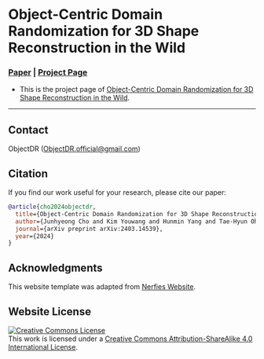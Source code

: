 # Object-Centric Domain Randomization for 3D Shape Reconstruction in the Wild
### [Paper](https://arxiv.org/abs/2403.14539) | [Project Page](https://ObjectDR.github.io)

- This is the project page of [Object-Centric Domain Randomization for 3D Shape Reconstruction in the Wild](https://arxiv.org/abs/2403.14539).

---

## Contact
ObjectDR (ObjectDR.official@gmail.com)


## Citation
If you find our work useful for your research, please cite our paper:

````BibTeX
@article{cho2024objectdr,
  title={Object-Centric Domain Randomization for 3D Shape Reconstruction in the Wild},
  author={Junhyeong Cho and Kim Youwang and Hunmin Yang and Tae-Hyun Oh},
  journal={arXiv preprint arXiv:2403.14539},
  year={2024}
}
````


## Acknowledgments
This website template was adapted from [Nerfies Website](https://nerfies.github.io/).


## Website License
<a rel="license" href="http://creativecommons.org/licenses/by-sa/4.0/"><img alt="Creative Commons License" style="border-width:0" src="https://i.creativecommons.org/l/by-sa/4.0/88x31.png" /></a><br />This work is licensed under a <a rel="license" href="http://creativecommons.org/licenses/by-sa/4.0/">Creative Commons Attribution-ShareAlike 4.0 International License</a>.

